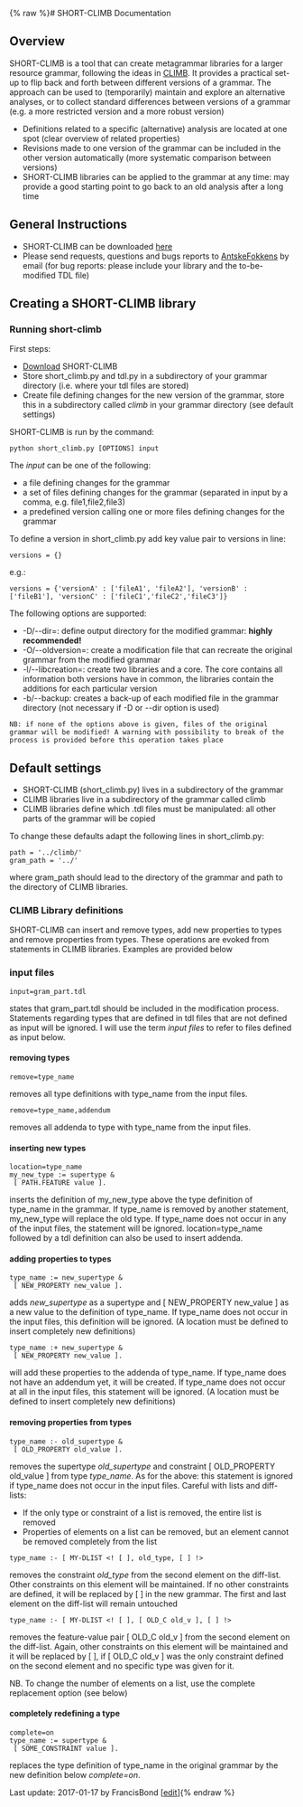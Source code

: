{% raw %}# SHORT-CLIMB Documentation

## Overview

SHORT-CLIMB is a tool that can create metagrammar libraries for a larger
resource grammar, following the ideas in [CLIMB](../ClimbTop). It provides
a practical set-up to flip back and forth between different versions of
a grammar. The approach can be used to (temporarily) maintain and
explore an alternative analyses, or to collect standard differences
between versions of a grammar (e.g. a more restricted version and a more
robust version)

- Definitions related to a specific (alternative) analysis are located
at one spot (clear overview of related properties)
- Revisions made to one version of the grammar can be included in the
other version automatically (more systematic comparison between
versions)
- SHORT-CLIMB libraries can be applied to the grammar at any time: may
provide a good starting point to go back to an old analysis after a
long time

## General Instructions

- SHORT-CLIMB can be downloaded
[here](http://www.coli.uni-saarland.de/~afokkens/materials/short_climb.tar.gz)
- Please send requests, questions and bugs reports to
[AntskeFokkens](https://blog.inductorsoftware.com/docsproto/summits/AntskeFokkens) by email (for bug reports: please
include your library and the to-be-modified TDL file)

## Creating a SHORT-CLIMB library

### Running short-climb

First steps:

- [Download](http://www.coli.uni-saarland.de/~afokkens/materials/short_climb.tar.gz)
SHORT-CLIMB
- Store short\_climb.py and tdl.py in a subdirectory of your grammar
directory (i.e. where your tdl files are stored)
- Create file defining changes for the new version of the grammar,
store this in a subdirectory called *climb* in your grammar
directory (see default settings)

SHORT-CLIMB is run by the command:

    python short_climb.py [OPTIONS] input

The *input* can be one of the following:

- a file defining changes for the grammar
- a set of files defining changes for the grammar (separated in input
by a comma, e.g. file1,file2,file3)
- a predefined version calling one or more files defining changes for
the grammar

To define a version in short\_climb.py add key value pair to versions in
line:

    versions = {}

e.g.:

    versions = {'versionA' : ['fileA1', 'fileA2'], 'versionB' : ['fileB1'], 'versionC' : ['fileC1','fileC2','fileC3']}

The following options are supported:

- -D/--dir=: define output directory for the modified grammar:
**highly recommended!**
- -O/--oldversion=: create a modification file that can recreate the
original grammar from the modified grammar
- -l/--libcreation=: create two libraries and a core. The core
contains all information both versions have in common, the libraries
contain the additions for each particular version
- -b/--backup: creates a back-up of each modified file in the grammar
directory (not necessary if -D or --dir option is used)

<!-- -->


    NB: if none of the options above is given, files of the original grammar will be modified! A warning with possibility to break of the process is provided before this operation takes place

## Default settings

- SHORT-CLIMB (short\_climb.py) lives in a subdirectory of the grammar
- CLIMB libraries live in a subdirectory of the grammar called climb
- CLIMB libraries define which .tdl files must be manipulated: all
other parts of the grammar will be copied

To change these defaults adapt the following lines in short\_climb.py:

    path = '../climb/'
    gram_path = '../'

where gram\_path should lead to the directory of the grammar and path to
the directory of CLIMB libraries.

### CLIMB Library definitions

SHORT-CLIMB can insert and remove types, add new properties to types and
remove properties from types. These operations are evoked from
statements in CLIMB libraries. Examples are provided below

### input files

    input=gram_part.tdl

states that gram\_part.tdl should be included in the modification
process. Statements regarding types that are defined in tdl files that
are not defined as input will be ignored. I will use the term *input
files* to refer to files defined as input below.

#### removing types

    remove=type_name

removes all type definitions with type\_name from the input files.

    remove=type_name,addendum

removes all addenda to type with type\_name from the input files.

#### inserting new types

    location=type_name
    my_new_type := supertype &
     [ PATH.FEATURE value ].

inserts the definition of my\_new\_type above the type definition of
type\_name in the grammar. If type\_name is removed by another
statement, my\_new\_type will replace the old type. If type\_name does
not occur in any of the input files, the statement will be ignored.
location=type\_name followed by a tdl definition can also be used to
insert addenda.

#### adding properties to types

    type_name := new_supertype &
     [ NEW_PROPERTY new_value ].

adds *new\_supertype* as a supertype and \[ NEW\_PROPERTY new\_value \]
as a new value to the definition of type\_name. If type\_name does not
occur in the input files, this definition will be ignored. (A location
must be defined to insert completely new definitions)

    type_name :+ new_supertype &
     [ NEW_PROPERTY new_value ].

will add these properties to the addenda of type\_name. If type\_name
does not have an addendum yet, it will be created. If type\_name does
not occur at all in the input files, this statement will be ignored. (A
location must be defined to insert completely new definitions)

#### removing properties from types

    type_name :- old_supertype &
     [ OLD_PROPERTY old_value ]. 

removes the supertype *old\_supertype* and constraint \[ OLD\_PROPERTY
old\_value \] from type *type\_name*. As for the above: this statement
is ignored if type\_name does not occur in the input files. Careful with
lists and diff-lists:

- If the only type or constraint of a list is removed, the entire list
is removed
- Properties of elements on a list can be removed, but an element
cannot be removed completely from the list

<!-- -->


    type_name :- [ MY-DLIST <! [ ], old_type, [ ] !>

removes the constraint *old\_type* from the second element on the
diff-list. Other constraints on this element will be maintained. If no
other constraints are defined, it will be replaced by \[ \] in the new
grammar. The first and last element on the diff-list will remain
untouched

    type_name :- [ MY-DLIST <! [ ], [ OLD_C old_v ], [ ] !>

removes the feature-value pair \[ OLD\_C old\_v \] from the second
element on the diff-list. Again, other constraints on this element will
be maintained and it will be replaced by \[ \], if \[ OLD\_C old\_v \]
was the only constraint defined on the second element and no specific
type was given for it.

NB. To change the number of elements on a list, use the complete
replacement option (see below)

#### completely redefining a type

    complete=on
    type_name := supertype &
     [ SOME_CONSTRAINT value ].

replaces the type definition of type\_name in the original grammar by
the new definition below *complete=on*.

Last update: 2017-01-17 by FrancisBond [[edit](https://github.com/delph-in/docs/wiki/ClimbShortClimb/_edit)]{% endraw %}